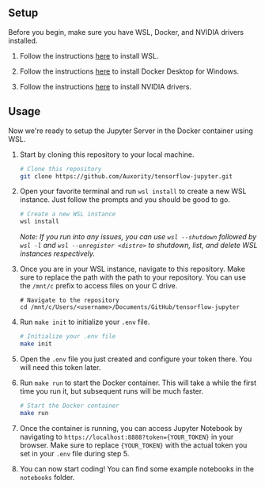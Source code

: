 ## Setup
Before you begin, make sure you have WSL, Docker, and NVIDIA drivers installed.

1. Follow the instructions [here](https://learn.microsoft.com/en-us/windows/wsl/install) to install WSL.

2. Follow the instructions [here](https://docs.docker.com/desktop/install/windows-install/) to install Docker Desktop for Windows.

3. Follow the instructions [here](https://www.nvidia.com/Download/index.aspx) to install NVIDIA drivers.

## Usage
Now we're ready to setup the Jupyter Server in the Docker container using WSL.

1. Start by cloning this repository to your local machine.

    ```sh
    # Clone this repository
    git clone https://github.com/Auxority/tensorflow-jupyter.git
    ```

2. Open your favorite terminal and run `wsl install` to create a new WSL instance. Just follow the prompts and you should be good to go.

    ```sh
    # Create a new WSL instance
    wsl install
    ```

    *Note: If you run into any issues, you can use `wsl --shutdown` followed by `wsl -l` and `wsl --unregister <distro>` to shutdown, list, and delete WSL instances respectively.*

3. Once you are in your WSL instance, navigate to this repository. Make sure to replace the path with the path to your repository. You can use the `/mnt/c` prefix to access files on your C drive.

    ```
    # Navigate to the repository
    cd /mnt/c/Users/<username>/Documents/GitHub/tensorflow-jupyter
    ```

4. Run `make init` to initialize your `.env` file.
        
    ```sh
    # Initialize your .env file
    make init
    ```

5. Open the `.env` file you just created and configure your token there. You will need this token later.

6. Run `make run` to start the Docker container. This will take a while the first time you run it, but subsequent runs will be much faster.

    ```sh
    # Start the Docker container
    make run
    ```

7. Once the container is running, you can access Jupyter Notebook by navigating to `https://localhost:8888?token={YOUR_TOKEN}` in your browser. Make sure to replace `{YOUR_TOKEN}` with the actual token you set in your `.env` file during step 5.

8. You can now start coding! You can find some example notebooks in the `notebooks` folder.
